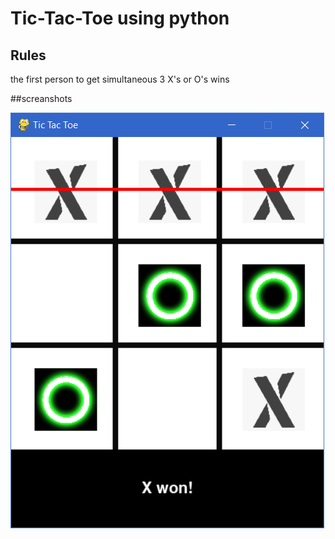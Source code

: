 # Tic-Tac-Toe using python

## Rules
the first person to get simultaneous 3 X's or O's wins

##screanshots

![Title_scrn](https://raw.githubusercontent.com/marquina04/Python-games/main/Capture.PNG)
